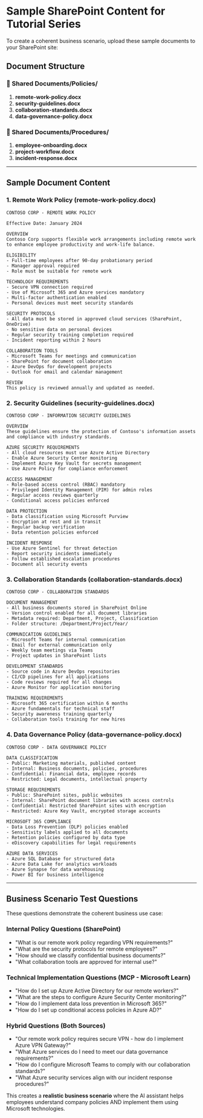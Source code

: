 # Sample SharePoint Content for Tutorial Series

To create a coherent business scenario, upload these sample documents to your SharePoint site:

## Document Structure

### 📁 Shared Documents/Policies/
1. **remote-work-policy.docx**
2. **security-guidelines.docx** 
3. **collaboration-standards.docx**
4. **data-governance-policy.docx**

### 📁 Shared Documents/Procedures/
1. **employee-onboarding.docx**
2. **project-workflow.docx**
3. **incident-response.docx**

---

## Sample Document Content

### 1. Remote Work Policy (remote-work-policy.docx)

```
CONTOSO CORP - REMOTE WORK POLICY

Effective Date: January 2024

OVERVIEW
Contoso Corp supports flexible work arrangements including remote work to enhance employee productivity and work-life balance.

ELIGIBILITY
- Full-time employees after 90-day probationary period
- Manager approval required
- Role must be suitable for remote work

TECHNOLOGY REQUIREMENTS
- Secure VPN connection required
- Use of Microsoft 365 and Azure services mandatory
- Multi-factor authentication enabled
- Personal devices must meet security standards

SECURITY PROTOCOLS
- All data must be stored in approved cloud services (SharePoint, OneDrive)
- No sensitive data on personal devices
- Regular security training completion required
- Incident reporting within 2 hours

COLLABORATION TOOLS
- Microsoft Teams for meetings and communication
- SharePoint for document collaboration
- Azure DevOps for development projects
- Outlook for email and calendar management

REVIEW
This policy is reviewed annually and updated as needed.
```

### 2. Security Guidelines (security-guidelines.docx)

```
CONTOSO CORP - INFORMATION SECURITY GUIDELINES

OVERVIEW
These guidelines ensure the protection of Contoso's information assets and compliance with industry standards.

AZURE SECURITY REQUIREMENTS
- All cloud resources must use Azure Active Directory
- Enable Azure Security Center monitoring
- Implement Azure Key Vault for secrets management
- Use Azure Policy for compliance enforcement

ACCESS MANAGEMENT
- Role-based access control (RBAC) mandatory
- Privileged Identity Management (PIM) for admin roles
- Regular access reviews quarterly
- Conditional access policies enforced

DATA PROTECTION
- Data classification using Microsoft Purview
- Encryption at rest and in transit
- Regular backup verification
- Data retention policies enforced

INCIDENT RESPONSE
- Use Azure Sentinel for threat detection
- Report security incidents immediately
- Follow established escalation procedures
- Document all security events
```

### 3. Collaboration Standards (collaboration-standards.docx)

```
CONTOSO CORP - COLLABORATION STANDARDS

DOCUMENT MANAGEMENT
- All business documents stored in SharePoint Online
- Version control enabled for all document libraries
- Metadata required: Department, Project, Classification
- Folder structure: /Department/Project/Year/

COMMUNICATION GUIDELINES
- Microsoft Teams for internal communication
- Email for external communication only
- Weekly team meetings via Teams
- Project updates in SharePoint lists

DEVELOPMENT STANDARDS
- Source code in Azure DevOps repositories
- CI/CD pipelines for all applications
- Code reviews required for all changes
- Azure Monitor for application monitoring

TRAINING REQUIREMENTS
- Microsoft 365 certification within 6 months
- Azure fundamentals for technical staff
- Security awareness training quarterly
- Collaboration tools training for new hires
```

### 4. Data Governance Policy (data-governance-policy.docx)

```
CONTOSO CORP - DATA GOVERNANCE POLICY

DATA CLASSIFICATION
- Public: Marketing materials, published content
- Internal: Business documents, policies, procedures  
- Confidential: Financial data, employee records
- Restricted: Legal documents, intellectual property

STORAGE REQUIREMENTS
- Public: SharePoint sites, public websites
- Internal: SharePoint document libraries with access controls
- Confidential: Restricted SharePoint sites with encryption
- Restricted: Azure Key Vault, encrypted storage accounts

MICROSOFT 365 COMPLIANCE
- Data Loss Prevention (DLP) policies enabled
- Sensitivity labels applied to all documents
- Retention policies configured by data type
- eDiscovery capabilities for legal requirements

AZURE DATA SERVICES
- Azure SQL Database for structured data
- Azure Data Lake for analytics workloads
- Azure Synapse for data warehousing
- Power BI for business intelligence
```

---

## Business Scenario Test Questions

These questions demonstrate the coherent business use case:

### Internal Policy Questions (SharePoint)
- "What is our remote work policy regarding VPN requirements?"
- "What are the security protocols for remote employees?"
- "How should we classify confidential business documents?"
- "What collaboration tools are approved for internal use?"

### Technical Implementation Questions (MCP - Microsoft Learn)
- "How do I set up Azure Active Directory for our remote workers?"
- "What are the steps to configure Azure Security Center monitoring?"
- "How do I implement data loss prevention in Microsoft 365?"
- "How do I set up conditional access policies in Azure AD?"

### Hybrid Questions (Both Sources)
- "Our remote work policy requires secure VPN - how do I implement Azure VPN Gateway?"
- "What Azure services do I need to meet our data governance requirements?"
- "How do I configure Microsoft Teams to comply with our collaboration standards?"
- "What Azure security services align with our incident response procedures?"

This creates a **realistic business scenario** where the AI assistant helps employees understand company policies AND implement them using Microsoft technologies.